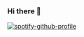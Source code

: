 ### Hi there 👋

<!--
**crypticq/crypticq** is a ✨ _special_ ✨ repository because its `README.md` (this file) appears on your GitHub profile.

Here are some ideas to get you started:

- 🔭 I’m currently working on ...
- 🌱 I’m currently learning ...
- 👯 I’m looking to collaborate on ...
- 🤔 I’m looking for help with ...
- 💬 Ask me about ...
- 📫 How to reach me: ...
- 😄 Pronouns: ...
- ⚡ Fun fact: ...
-->
[![spotify-github-profile](https://spotify-github-profile.vercel.app/api/view?uid=new6eek844c581jkaj6te23zt&cover_image=true&theme=default&bar_color=1c71d8&bar_color_cover=true)](https://github.com/kittinan/spotify-github-profile)
